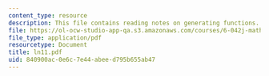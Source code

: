```yaml
---
content_type: resource
description: This file contains reading notes on generating functions.
file: https://ol-ocw-studio-app-qa.s3.amazonaws.com/courses/6-042j-mathematics-for-computer-science-fall-2005/840900ac0e6c7e44abeed795b655ab47_ln11.pdf
file_type: application/pdf
resourcetype: Document
title: ln11.pdf
uid: 840900ac-0e6c-7e44-abee-d795b655ab47
---
```

